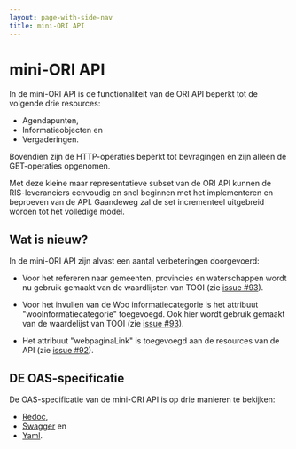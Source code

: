```yaml
---
layout: page-with-side-nav
title: mini-ORI API
---
```


# mini-ORI API

In de mini-ORI API is de functionaliteit van de ORI API beperkt tot de volgende drie resources:

- Agendapunten,
- Informatieobjecten en
- Vergaderingen.

Bovendien zijn de HTTP-operaties beperkt tot bevragingen en zijn alleen de GET-operaties opgenomen.

Met deze kleine maar representatieve subset van de ORI API kunnen de RIS-leveranciers eenvoudig en snel beginnen met het implementeren en beproeven van de API. Gaandeweg zal de set incrementeel uitgebreid worden tot het volledige model.

## Wat is nieuw?

In de mini-ORI API zijn alvast een aantal verbeteringen doorgevoerd:

- Voor het refereren naar gemeenten, provincies en waterschappen wordt nu gebruik gemaakt van de waardlijsten van TOOI (zie [issue #93](https://github.com/VNG-Realisatie/ODS-Open-Raadsinformatie/issues/93)).

- Voor het invullen van de Woo informatiecategorie is het attribuut "wooInformatiecategorie" toegevoegd. Ook hier wordt gebruik gemaakt van de waardelijst van TOOI (zie [issue #93](https://github.com/VNG-Realisatie/ODS-Open-Raadsinformatie/issues/93)).

- Het attribuut "webpaginaLink" is toegevoegd aan de resources van de API (zie [issue #92](https://github.com/VNG-Realisatie/ODS-Open-Raadsinformatie/issues/92)).

## DE OAS-specificatie

De OAS-specificatie van de mini-ORI API is op drie manieren te bekijken:

- [Redoc](https://redocly.github.io/redoc/?url=https://raw.githubusercontent.com/VNG-Realisatie/ODS-Open-Raadsinformatie/master/docs/mini-ORI-API/openapi.yaml),
- [Swagger](https://petstore.swagger.io/?url=https://raw.githubusercontent.com/VNG-Realisatie/ODS-Open-Raadsinformatie/master/docs/mini-ORI-API/openapi.yaml) en
- [Yaml](https://raw.githubusercontent.com/VNG-Realisatie/ODS-Open-Raadsinformatie/master/docs/mini-ORI-API/openapi.yaml).




